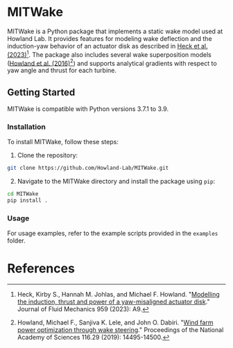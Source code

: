 # MITWake

MITWake is a Python package that implements a static wake model used at Howland Lab. It provides features for modeling wake deflection and the induction-yaw behavior of an actuator disk as described in [Heck et al. (2023)](https://www.cambridge.org/core/journals/journal-of-fluid-mechanics/article/abs/modelling-the-induction-thrust-and-power-of-a-yawmisaligned-actuator-disk/3A34FC48A6BC52A78B6D221C13F4FC3A?utm_campaign=shareaholic&utm_medium=copy_link&utm_source=bookmark)[^fn1]. The package also includes several wake superposition models ([Howland et al. (2016)](https://www.pnas.org/doi/full/10.1073/pnas.1903680116)[^fn2]) and supports analytical gradients with respect to yaw angle and thrust for each turbine.

## Getting Started

MITWake is compatible with Python versions 3.7.1 to 3.9.

### Installation

To install MITWake, follow these steps:

1. Clone the repository:
```bash
git clone https://github.com/Howland-Lab/MITWake.git
```

2. Navigate to the MITWake directory and install the package using `pip`:
```bash
cd MITWake
pip install .
```

### Usage

For usage examples, refer to the example scripts provided in the `examples` folder.

# References
[^fn1]: Heck, Kirby S., Hannah M. Johlas, and Michael F. Howland. "[Modelling the induction, thrust and power of a yaw-misaligned actuator disk](https://www.cambridge.org/core/journals/journal-of-fluid-mechanics/article/abs/modelling-the-induction-thrust-and-power-of-a-yawmisaligned-actuator-disk/3A34FC48A6BC52A78B6D221C13F4FC3A?utm_campaign=shareaholic&utm_medium=copy_link&utm_source=bookmark)." Journal of Fluid Mechanics 959 (2023): A9.
[^fn2]: Howland, Michael F., Sanjiva K. Lele, and John O. Dabiri. "[Wind farm power optimization through wake steering](https://www.pnas.org/doi/full/10.1073/pnas.1903680116)." Proceedings of the National Academy of Sciences 116.29 (2019): 14495-14500.
